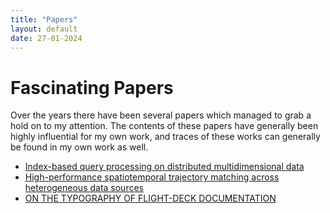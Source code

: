 ```yaml
---
title: "Papers"
layout: default
date: 27-01-2024
---
```


# Fascinating Papers
Over the years there have been several papers which managed to grab a hold on to my attention. The contents of these papers have generally been highly influential for my own work, and traces of these works can generally be found in my own work as well. 

- [Index-based query processing on distributed multidimensional data](/notes/papers/index-based-query-processing-on-distributed-multidimensional-data)
- [High-performance spatiotemporal trajectory matching across heterogeneous data sources](/notes/papers/high-performance-spatiotemporal-trajectory-matching-across-heterogeneous-data-sources)
- [ON THE TYPOGRAPHY OF FLIGHT-DECK DOCUMENTATION](/notes/papers/on-the-typography-of-flight-deck-documentation)
